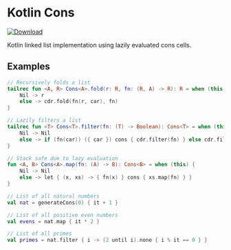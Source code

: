 Kotlin Cons
===========

[![Download](https://api.bintray.com/packages/aedans/maven/kotlin-cons/images/download.svg)](https://bintray.com/aedans/maven/kotlin-cons/_latestVersion) 

Kotlin linked list implementation using lazily evaluated cons cells.

Examples
--------

```kotlin
// Recursively folds a list
tailrec fun <A, R> Cons<A>.fold(r: R, fn: (R, A) -> R): R = when (this) {
    Nil -> r
    else -> cdr.fold(fn(r, car), fn)
}

// Lazily filters a list
tailrec fun <T> Cons<T>.filter(fn: (T) -> Boolean): Cons<T> = when (this) {
    Nil -> Nil
    else -> if (fn(car)) ({ car }) cons { cdr.filter(fn) } else cdr.filter(fn)
}

// Stack safe due to lazy evaluation
fun <A, B> Cons<A>.map(fn: (A) -> B): Cons<B> = when (this) {
    Nil -> Nil
    else -> let { (x, xs) -> { fn(x) } cons { xs.map(fn) } }
}

// List of all natural numbers
val nat = generateCons(0) { it + 1 }

// List of all positive even numbers
val evens = nat.map { it * 2 }

// List of all primes
val primes = nat.filter { i -> (2 until i).none { i % it == 0 } }
```
